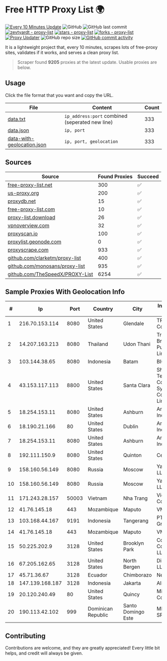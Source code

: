 
# Free HTTP Proxy List 🌍

[![Every 10 Minutes Update](https://github.com/mertguvencli/http-proxy-list/actions/workflows/main.yml/badge.svg?branch=main)](https://github.com/mertguvencli/http-proxy-list/actions/workflows/main.yml)
![GitHub](https://img.shields.io/github/license/mertguvencli/http-proxy-list)
![GitHub last commit](https://img.shields.io/github/last-commit/mertguvencli/http-proxy-list)
[![zevtyardt - proxy-list](https://img.shields.io/static/v1?label=zevtyardt&message=proxy-list&color=blue&logo=github)](https://github.com/zevtyardt/proxy-list "Go to GitHub repo")
[![stars - proxy-list](https://img.shields.io/github/stars/zevtyardt/proxy-list?style=social)](https://github.com/zevtyardt/proxy-list)
[![forks - proxy-list](https://img.shields.io/github/forks/zevtyardt/proxy-list?style=social)](https://github.com/zevtyardt/proxy-list)
[![Proxy Updater](https://github.com/zevtyardt/proxy-list/workflows/Proxy%20Updater/badge.svg)](https://github.com/zevtyardt/proxy-list/actions?query=workflow:"Proxy+Updater")
![GitHub repo size](https://img.shields.io/github/repo-size/zevtyardt/proxy-list)
[![GitHub commit activity](https://img.shields.io/github/commit-activity/m/zevtyardt/proxy-list?logo=commits)](https://github.com/zevtyardt/proxy-list/commits/main)

It is a lightweight project that, every 10 minutes, scrapes lots of free-proxy sites, validates if it works, and serves a clean proxy list.

> Scraper found **9205** proxies at the latest update. Usable proxies are below.

## Usage

Click the file format that you want and copy the URL.

|File|Content|Count|
|----|-------|-----|
|[data.txt](https://raw.githubusercontent.com/mertguvencli/http-proxy-list/main/proxy-list/data.txt)|`ip_address:port` combined (seperated new line)|333|
|[data.json](https://raw.githubusercontent.com/mertguvencli/http-proxy-list/main/proxy-list/data.json)|`ip, port`|333|
|[data-with-geolocation.json](https://raw.githubusercontent.com/mertguvencli/http-proxy-list/main/proxy-list/data-with-geolocation.json)|`ip, port, geolocation`|333|

## Sources

|Source|Found Proxies|Succeed|
|------|-------------|-------|
|[free-proxy-list.net](https://free-proxy-list.net)|300|✅|
|[us-proxy.org](https://www.us-proxy.org)|200|✅|
|[proxydb.net](http://proxydb.net)|15|✅|
|[free-proxy-list.com](https://free-proxy-list.com/?page=&port=&type%5B%5D=http&type%5B%5D=https&up_time=0&search=Search)|10|✅|
|[proxy-list.download](https://www.proxy-list.download/HTTP)|26|✅|
|[vpnoverview.com](https://vpnoverview.com/privacy/anonymous-browsing/free-proxy-servers)|32|✅|
|[proxyscan.io](https://www.proxyscan.io)|100|✅|
|[proxylist.geonode.com](https://proxylist.geonode.com/api/proxy-list?limit=300&page=1&sort_by=lastChecked&sort_type=desc&protocols=http,https)|0|✅|
|[proxyscrape.com](https://api.proxyscrape.com/v2/?request=displayproxies&protocol=http&timeout=10000&country=all&ssl=all&anonymity=all)|933|✅|
|[github.com/clarketm/proxy-list](https://raw.githubusercontent.com/clarketm/proxy-list/master/proxy-list-raw.txt)|400|✅|
|[github.com/monosans/proxy-list](https://raw.githubusercontent.com/monosans/proxy-list/main/proxies/http.txt)|935|✅|
|[github.com/TheSpeedX/PROXY-List](https://raw.githubusercontent.com/TheSpeedX/PROXY-List/master/http.txt)|6254|✅|


## Sample Proxies With Geolocation Info

|#|Ip|Port|Country|City|Internet Service Provider|
|-|--|----|-------|----|-------------------------|
|1|216.70.153.114|8080|United States|Glendale|TPx Communications|
|2|14.207.163.213|8080|Thailand|Udon Thani|Triple T Broadband Public Company Limited|
|3|103.144.38.65|8080|Indonesia|Batam|BIG|
|4|43.153.117.113|8800|United States|Santa Clara|Shenzhen Tencent Computer Systems Company Limited|
|5|18.254.153.11|8080|United States|Ashburn|Amazon.com, Inc.|
|6|18.190.21.166|80|United States|Dublin|Amazon.com, Inc.|
|7|18.254.153.11|8080|United States|Ashburn|Amazon.com, Inc.|
|8|192.111.150.9|8080|United States|Quinton|Centrilogic|
|9|158.160.56.149|8080|Russia|Moscow|Yandex.Cloud LLC|
|10|158.160.56.149|8080|Russia|Moscow|Yandex.Cloud LLC|
|11|171.243.28.157|50003|Vietnam|Nha Trang|Viettel Corporation|
|12|41.76.145.18|443|Mozambique|Maputo|VM  S.A|
|13|103.168.44.167|9191|Indonesia|Tangerang|PT CYB Media Group|
|14|41.76.145.18|443|Mozambique|Maputo|VM  S.A|
|15|50.225.202.9|3128|United States|Brooklyn Park|Comcast Cable Communications, LLC|
|16|67.205.162.65|3128|United States|North Bergen|DigitalOcean, LLC|
|17|45.71.36.67|3128|Ecuador|Chimborazo|Nedetel S.A.|
|18|147.139.168.187|3128|Indonesia|Jakarta|Alibaba.com LLC|
|19|20.120.240.49|80|United States|Quincy|Microsoft Corporation|
|20|190.113.42.102|999|Dominican Republic|Santo Domingo Este|MR Networking, SRL|



## Contributing

Contributions are welcome, and they are greatly appreciated! Every
little bit helps, and credit will always be given.

